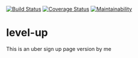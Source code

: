 [![Build Status](https://travis-ci.org/nakatuddesuzan/level-up.svg?branch=develop)](https://travis-ci.org/nakatuddesuzan/level-up)
[![Coverage Status](https://coveralls.io/repos/github/nakatuddesuzan/level-up/badge.svg?branch=master)](https://coveralls.io/github/nakatuddesuzan/level-up?branch=master)
[![Maintainability](https://api.codeclimate.com/v1/badges/604b2090b263cf6a1f54/maintainability)](https://codeclimate.com/github/nakatuddesuzan/level-up/maintainability)
# level-up
This is an uber sign up page version by me
